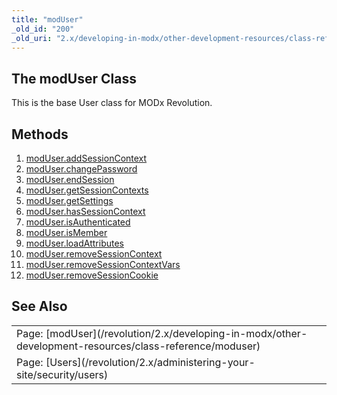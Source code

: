 ```yaml
---
title: "modUser"
_old_id: "200"
_old_uri: "2.x/developing-in-modx/other-development-resources/class-reference/moduser"
---
```


The modUser Class
-----------------

This is the base User class for MODx Revolution.

Methods
-------

1. [modUser.addSessionContext](/revolution/2.x/developing-in-modx/other-development-resources/class-reference/moduser/moduser.addsessioncontext)
2. [modUser.changePassword](/revolution/2.x/developing-in-modx/other-development-resources/class-reference/moduser/moduser.changepassword)
3. [modUser.endSession](/revolution/2.x/developing-in-modx/other-development-resources/class-reference/moduser/moduser.endsession)
4. [modUser.getSessionContexts](/revolution/2.x/developing-in-modx/other-development-resources/class-reference/moduser/moduser.getsessioncontexts)
5. [modUser.getSettings](/revolution/2.x/developing-in-modx/other-development-resources/class-reference/moduser/moduser.getsettings)
6. [modUser.hasSessionContext](/revolution/2.x/developing-in-modx/other-development-resources/class-reference/moduser/moduser.hassessioncontext)
7. [modUser.isAuthenticated](/revolution/2.x/developing-in-modx/other-development-resources/class-reference/moduser/moduser.isauthenticated)
8. [modUser.isMember](/revolution/2.x/developing-in-modx/other-development-resources/class-reference/moduser/moduser.ismember)
9. [modUser.loadAttributes](/revolution/2.x/developing-in-modx/other-development-resources/class-reference/moduser/moduser.loadattributes)
10. [modUser.removeSessionContext](/revolution/2.x/developing-in-modx/other-development-resources/class-reference/moduser/moduser.removesessioncontext)
11. [modUser.removeSessionContextVars](/revolution/2.x/developing-in-modx/other-development-resources/class-reference/moduser/moduser.removesessioncontextvars)
12. [modUser.removeSessionCookie](/revolution/2.x/developing-in-modx/other-development-resources/class-reference/moduser/moduser.removesessioncookie)

See Also
--------

<table class="tableview" width="100%"><tr><td><span class="icon icon-page">Page:</span> [modUser](/revolution/2.x/developing-in-modx/other-development-resources/class-reference/moduser)</td></tr><tr><td><span class="icon icon-page">Page:</span> [Users](/revolution/2.x/administering-your-site/security/users)</td></tr></table>